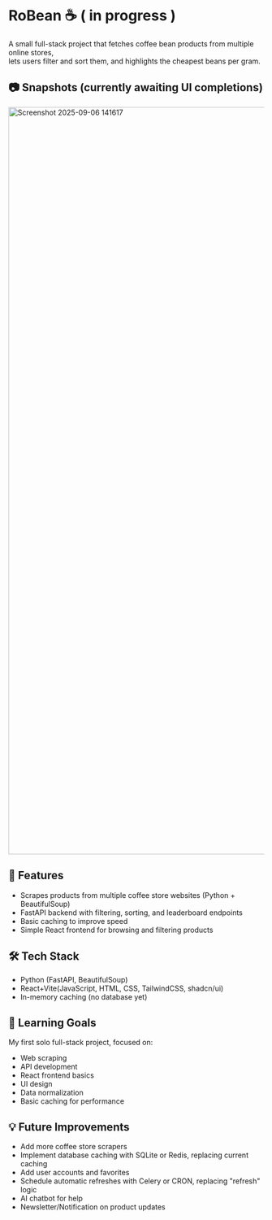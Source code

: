 # RoBean ☕ ( in progress )  

A small full-stack project that fetches coffee bean products from multiple online stores,  
lets users filter and sort them, and highlights the cheapest beans per gram.  

## 📷 Snapshots (currently awaiting UI completions)
<img width="2853" height="1470" alt="Screenshot 2025-09-06 141617" src="https://github.com/user-attachments/assets/2b60293f-f8f2-46b9-bc75-d99ee1e40b01" />

## 🚀 Features
- Scrapes products from multiple coffee store websites (Python + BeautifulSoup)
- FastAPI backend with filtering, sorting, and leaderboard endpoints
- Basic caching to improve speed
- Simple React frontend for browsing and filtering products

## 🛠 Tech Stack
- Python (FastAPI, BeautifulSoup)
- React+Vite(JavaScript, HTML, CSS, TailwindCSS, shadcn/ui)
- In-memory caching (no database yet)

## 🎯 Learning Goals
My first solo full-stack project, focused on:
- Web scraping
- API development
- React frontend basics
- UI design
- Data normalization
- Basic caching for performance

## 💡 Future Improvements
- Add more coffee store scrapers  
- Implement database caching with SQLite or Redis, replacing current caching  
- Add user accounts and favorites  
- Schedule automatic refreshes with Celery or CRON, replacing "refresh" logic
- AI chatbot for help
- Newsletter/Notification on product updates
